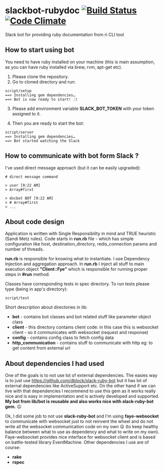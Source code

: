 # slackbot-rubydoc  [![Build Status](https://travis-ci.org/psagan/slackbot-rubydoc.svg?branch=master)](https://travis-ci.org/psagan/slackbot-rubydoc) [![Code Climate](https://codeclimate.com/github/psagan/slackbot-rubydoc/badges/gpa.svg)](https://codeclimate.com/github/psagan/slackbot-rubydoc)
Slack bot for providing ruby documentation from ri CLI tool

## How to start using bot
You need to have ruby installed on your machine (this is main assumption, as you
can have ruby installed via brew, rvm, apt-get etc).

1. Please clone the repository. 
2. Go to cloned directory and run:
 ```
 script/setup
 ==> Installing gem dependencies…
 ==> Bot is now ready to start! :)
 ```

3. Please add environment variable **SLACK_BOT_TOKEN** with your token assigned to it.

4. Then you are ready to start the bot:
 ```
 script/server
 ==> Installing gem dependencies…
 ==> Bot started watching the Slack
 ```

## How to communicate with bot form Slack ?
I've used direct message approach (but it can be easily upgraded):
```
# direct message command

> user [9:22 AM] 
> Array#first

> docbot BOT [9:22 AM]
> # Array#first
> ...
```

## About code design
Application is written with Single Responsibility in mind and TRUE heuristic (Sandi Metz rules).
Code starts in **run.rb** file - which has simple configuration like host, destination_directory, redis_connection params and number of threads.

**run.rb** is responsible for knowing what to instantiate. I use Dependency Injection and aggregation approach.
In **run.rb** I inject all stuff to main execution object **"Client::Fye"** which is responsible for running proper steps in **#run** method.
 
Classes have corresponding tests in spec directory. To run tests please type (being in app's directory):
 ```
 script/test
 ```
 
Short description about directories in lib:
* **bot** - contains bot classes and bot related stuff like parameter object class
* **client** - this directory contains client code: in this case this is websocket client - so it communicates with websocket (request and response)
* **config** - contains config class to fetch config data
* **http_communication** - contains stuff to communicate with http eg: to get content from external url
 
## About dependencies I had used
One of the goals is to not use lot of external dependencies.
The easies way is to just use https://github.com/dblock/slack-ruby-bot but it has lot of external
dependencies like ActiveSupport etc. On the other hand if we can live with that dependencies I recommend to
use this gem as it works really nice and is easy in implementation and is actively developed and supported. 
**My bot from lib/bot is reusable and also works nice with slack-ruby-bot gem.** :wink:

Ok, I did some job to not use **slack-ruby-bot** and I'm using **faye-websocket** to communicate with websocket
just to not reinvent the wheel and do not write all the websocket communication code on my own :stuck_out_tongue: (to keep
healthy balance between what to use as dependency and what to write on my own).  Faye-websocket provides nice
interface for websocket client and is based on battle-tested library EventMachine.
Other dependencies I use are of course:
* **rake**
* **rspec** 

